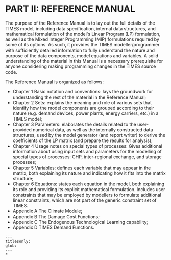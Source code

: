 # PART II: REFERENCE MANUAL

The purpose of the Reference Manual is to lay out the full details of the TIMES model, including data specification, internal data structures, and mathematical formulation of the model's Linear Program (LP) formulation, as well as the Mixed Integer Programming (MIP) formulations required by some of its options. As such, it provides the TIMES modeller/programmer with sufficiently detailed information to fully understand the nature and purpose of the data components, model equations and variables. A solid understanding of the material in this Manual is a necessary prerequisite for anyone considering making programming changes in the TIMES source code.

The Reference Manual is organized as follows:

- Chapter 1 Basic notation and conventions: lays the groundwork for understanding the rest of the material in the Reference Manual;
- Chapter 2 Sets: explains the meaning and role of various sets that identify how the model components are grouped according to their nature (e.g. demand devices, power plants, energy carriers, etc.) in a TIMES model;
- Chapter 3 Parameters: elaborates the details related to the user-provided numerical data, as well as the internally constructed data structures, used by the model generator (and report writer) to derive the coefficients of the LP matrix (and prepare the results for analysis);
- Chapter 4 Usage notes on special types of processes: Gives additional information about using input sets and parameters for the modelling of special types of processes: CHP, inter-regional exchange, and storage processes;
- Chapter 5 Variables: defines each variable that may appear in the matrix, both explaining its nature and indicating how it fits into the matrix structure;
- Chapter 6 Equations: states each equation in the model, both explaining its role and providing its explicit mathematical formulation. Includes user constraints that may be employed by modellers to formulate additional linear constraints, which are not part of the generic constraint set of TIMES.
- Appendix A The Climate Module;
- Appendix B The Damage Cost Functions;
- Appendix C The Endogenous Technological Learning capability;
- Appendix D TIMES Demand Functions.

```{toctree}
---
titlesonly:
glob:
---
*
```
